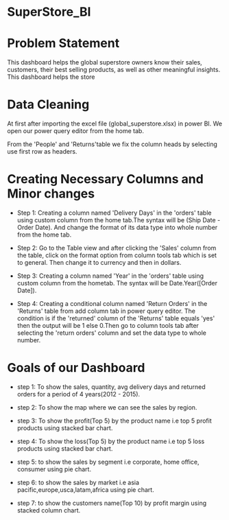 # SuperStore_BI

# Problem Statement
This dashboard helps the global superstore owners know their sales, customers, their best selling products, as well as other meaningful insights. This dashboard helps the store 


# Data Cleaning
At first after importing the excel file (global_superstore.xlsx) in power BI. We open our power query editor from the home tab.

From the 'People' and 'Returns'table we fix the column heads by selecting use first row as headers.


# Creating Necessary Columns and  Minor changes
- Step 1: Creating a column named 'Delivery Days' in the 'orders' table using custom column from the home tab.The syntax will be (Ship Date - Order Date). And change the format of its data type into whole number from the home tab.
  
- Step 2: Go to the Table view and after clicking the 'Sales' column from the table, click on the format option from column tools tab which is set to general. Then change it to currency and then in dollars.

- Step 3: Creating a column named 'Year' in the 'orders' table using custom column from the hometab. The syntax will be Date.Year([Order Date]).

- Step 4: Creating a conditional column named 'Return Orders' in the 'Returns' table from add column tab in power query editor. The condition is if the 'returned' column of the 'Returns' table equals 'yes' then the output will be 1 else 0.Then go to column tools tab after selecting the 'return orders' column and set the data type to whole number.


	
# Goals of our Dashboard

- step 1: To show the sales, quantity, avg delivery days and returned orders for a period of 4 years(2012 - 2015).

- step 2: To show the map where we can see the sales by region.

- step 3: To show the profit(Top 5) by the product name i.e top 5 profit products using stacked bar chart.

- step 4: To show the loss(Top 5) by the product name i.e top 5 loss products using stacked bar chart.

- step 5: to show the sales by segment i.e corporate, home office, consumer using pie chart.

- step 6: to show the sales by market i.e asia pacific,europe,usca,latam,africa using pie chart.

- step 7: to show the customers name(Top 10) by profit margin using stacked column chart.















